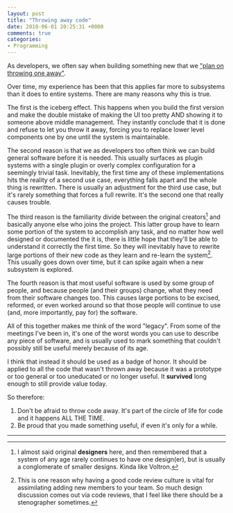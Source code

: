 ```yaml
---
layout: post
title: "Throwing away code"
date: 2018-06-01 20:25:31 +0000
comments: true
categories:
- Programming
---
```


As developers, we often say when building something new that we ["plan on throwing one away"](http://wiki.c2.com/?PlanToThrowOneAway).

Over time, my experience has been that this applies far more to subsystems than
it does to entire systems.  There are many reasons why this is true.

The first is the iceberg effect.  This happens when you build the first version
and make the double mistake of making the UI too pretty AND showing it to
someone above middle management.  They instantly conclude that it is done and
refuse to let you throw it away, forcing you to replace lower level components
one by one until the system is maintainable.

The second reason is that we as developers too often think we can build general
software before it is needed.  This usually surfaces as plugin systems with
a single plugin or overly complex configuration for a seemingly trivial task.
Inevitably, the first time any of these implementations hits the reality of
a second use case, everything falls apart and the whole thing is rewritten.
There is usually an adjustment for the third use case, but it's rarely
something that forces a full rewrite.  It's the second one that really causes
trouble.

The third reason is the familiarity divide between the original creators[^1] and
basically anyone else who joins the project.  This latter group have to learn
some portion of the system to accomplish any task, and no matter how well
designed or documented the it is, there is little hope that they'll be able to
understand it correctly the first time.  So they will inevitably have to
rewrite large portions of their new code as they learn and re-learn the system[^2].
This usually goes down over time, but it can spike again when a new subsystem
is explored.

The fourth reason is that most useful software is used by some group of people,
and because people (and their groups) change, what they need from their
software changes too.  This causes large portions to be excised, reformed, or
even worked around so that those people will continue to use (and, more
importantly, pay for) the software.

All of this together makes me think of the word "legacy".  From some of the
meetings I've been in, it's one of the worst words you can use to describe any
piece of software, and is usually used to mark something that couldn't possibly
still be useful merely because of its age.

I think that instead it should be used as a badge of honor.  It should be
applied to all the code that wasn't thrown away because it was a prototype or
too general or too uneducated or no longer useful.  It **survived** long enough
to still provide value today.

So therefore:

1. Don't be afraid to throw code away.  It's part of the circle of life for code and it happens ALL THE TIME.
2. Be proud that you made something useful, if even it's only for a while.

<hr/>

[^1]: I almost said original **designers** here, and then remembered that a system of any age rarely continues to have one design(er), but is usually a conglomerate of smaller designs.  Kinda like Voltron.

[^2]: This is one reason why having a good code review culture is vital for assimilating adding new members to your team.  So much design discussion comes out via code reviews, that I feel like there should be a stenographer sometimes.

